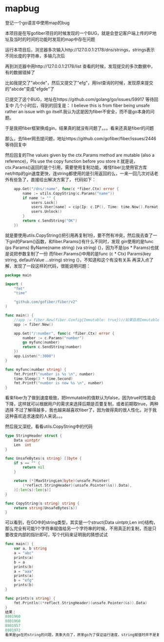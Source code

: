 # mapbug
登记一个go语言中使用map的bug

本项目是在写gofiber项目的时候发现的一个BUG，就是会登记客户端上传的IP地址及当时的时间的功能时发现的map中存在问题

运行本项目后，浏览器多次输入http://127.0.0.1:2178/dns/strings，strings表示不同长度的字符串，多输几次后

再到浏览器中用http://127.0.0.1:2178/list 查看的时候，发现提交的多次数据中，有的数据错掉了

比如我提交了"abcde"，然后又提交了"efg"，用list查询的时候，发现原来提交的"abcde"变成"efgde"了

已提交了这个BUG，地址在https://github.com/golang/go/issues/59917 等待回复中
几个小时后，得到的回复是：
I believe this is from fiber being unsafe rather an issue with go itself.我认为这是因为fiber不安全，而不是go本身的问题。

于是我把fiber框架换成gin，结果真的就没有问题了。。。看来还真是fiber的问题

那么，去fiber网去提问题，地址https://github.com/gofiber/fiber/issues/2446 等待回复中

然后回复的The values given by the ctx.Params method are mutable (also a reference)，Pls use the copy function before you store it
就是说，ctx.Params()返回的是个引用，需要使用复制功能，难怪fiber比使用官方库net/http的gin速度更快，连string都使用的是引用返回的么，一来一回几次对话老外有些急了，直接给出解决方案了，
代码如下：
```go
	app.Get("/dns/:name", func(c *fiber.Ctx) error {
		name := utils.CopyString(c.Params("name"))
		if name != "" {
			users.Lock()
			users.User[name] = cip{Ip: c.IP(), Time: time.Now().Format(DefTime)}
			users.Unlock()
		}
		return c.SendString("OK")
	})
```
就是要使用utils.CopyString()把引用再复制1份，要不然有冲突，然后我去查了一下gin的Param()函数，和fiber.Params()有什么不同时，发现
gin使用的是func (ps Params) ByName(name string) (va string) {}，因为不是(ps * Params)也就是说把参数复制了一份
而fiber.Params()中用的是func (c * Ctx) Params(key string, defaultValue ...string) string {}，不知道和这个有没有关系
再深入点了解，发现了一段这样的代码，很能说明问题：
```go
package main

import (
	"fmt"
	"time"

	"github.com/gofiber/fiber/v2"
)

func main() {
	//app := fiber.New(fiber.Config{Immutable: true})//如果启用Immutable:true，则没有任何问题，否则3秒后的值是会变的
	app := fiber.New()

	app.Get("/:number", func(c *fiber.Ctx) error {
		number := c.Params("number")
		go myfunc(number)
		return c.SendString(number)
	})
	app.Listen(":3000")
}

func myfunc(number string) {
	fmt.Printf("number is %s \n", number)
	time.Sleep(3 * time.Second)
	fmt.Printf("number is now %s \n", number)
}
```
看来fiber为了做到速度极致，把Immutable的值默认为false，因为true时性能会下降，这样就可以根据用户的需求来选择后期是否要复制，或者前期取true，两种选择
不过了解得越多，我也越来越喜欢fiber了，因为做得真的很人性化，对于我这种喜欢追求速度的人来说。。。

然后我又深挖，看看utils.CopyString中的代码
```go
type StringHeader struct {
	Data uintptr
	Len  int
}

func UnsafeBytes(s string) []byte {
	if s == "" {
		return nil
	}

	return (*[MaxStringLen]byte)(unsafe.Pointer(
		(*reflect.StringHeader)(unsafe.Pointer(&s)).Data),
	)[:len(s):len(s)]
}

func CopyString(s string) string {
	return string(UnsafeBytes(s))
}
```
可以看到，在GO中的string类型，其实是一个struct{Data uintptr,Len int}结构，那么完全有可能1个字符串赋值给另一个字符串的时候，不用真正的复制，而是只要改变内部的指针即可，写个代码来证明我的猜想试试
```go
func main() {
	var a, b string
	a = "abc"
	prints(a)
	b = a
	prints(b)
	a = "aaa"
	prints(a)
	b = "efg"
	prints(b)
}

func prints(s string) {
	fmt.Println((*reflect.StringHeader)(unsafe.Pointer(&s)).Data)
}
结果：
8801960
8801960
8801957
8801972
看来是go在的string的问题，真象大白了，原来go为了保证运行速度，string赋值时并不是复制内容，而是指向同一块内存，这就解释了map[name]时，会把原来的值改掉的原因了。
```
